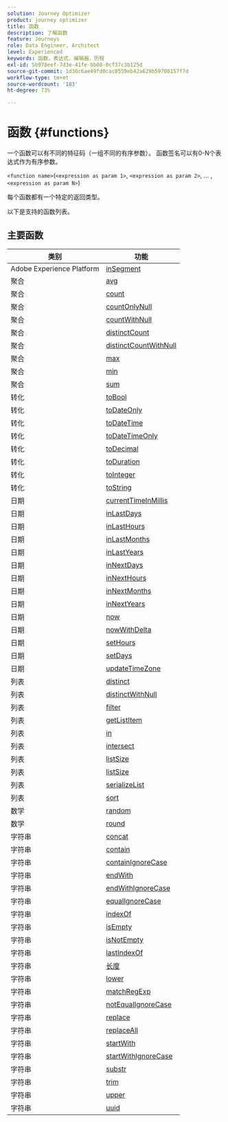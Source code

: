 ```yaml
---
solution: Journey Optimizer
product: journey optimizer
title: 函数
description: 了解函数
feature: Journeys
role: Data Engineer, Architect
level: Experienced
keywords: 函数，表达式，编辑器，历程
exl-id: 5b978eef-7d3e-41fe-bb08-0cf37c3b125d
source-git-commit: 1d30c6ae49fd0cac0559eb42a629b59708157f7d
workflow-type: tm+mt
source-wordcount: '183'
ht-degree: 73%

---
```


# 函数 {#functions}

一个函数可以有不同的特征码（一组不同的有序参数）。 函数签名可以有0-N个表达式作为有序参数。

`<function name>`(`<expression as param 1>`, `<expression as param 2>`, ... ,`<expression as param N>`)

每个函数都有一个特定的返回类型。

以下是支持的函数列表。

## 主要函数

| 类别 | 功能 |
|-------------|-----------------------|
| Adobe Experience Platform | [inSegment](../functions/functioninsegment.md) |
| 聚合 | [avg](../functions/functionavg.md) |
| 聚合 | [count](../functions/functioncount.md) |
| 聚合 | [countOnlyNull](../functions/functioncountonlynull.md) |
| 聚合 | [countWithNull](../functions/functioncountwithnull.md) |
| 聚合 | [distinctCount](../functions/functiondistinctcount.md) |
| 聚合 | [distinctCountWithNull](../functions/functiondistinctcountwithnull.md) |
| 聚合 | [max](../functions/functionmax.md) |
| 聚合 | [min](../functions/functionmin.md) |
| 聚合 | [sum](../functions/functionsum.md) |
| 转化 | [toBool](../functions/functiontobool.md) |
| 转化 | [toDateOnly](../functions/functiontodateonly.md) |
| 转化 | [toDateTime](../functions/functiontodatetime.md) |
| 转化 | [toDateTimeOnly](../functions/functiontodatetimeonly.md) |
| 转化 | [toDecimal](../functions/functiontodecimal.md) |
| 转化 | [toDuration](../functions/functiontoduration.md) |
| 转化 | [toInteger](../functions/functiontointeger.md) |
| 转化 | [toString](../functions/functiontostring.md) |
| 日期 | [currentTimeInMillis](../functions/functioncurrenttimeinmillis.md) |
| 日期 | [inLastDays](../functions/functioninlastdays.md) |
| 日期 | [inLastHours](../functions/functioninlasthours.md) |
| 日期 | [inLastMonths](../functions/functioninlastmonths.md) |
| 日期 | [inLastYears](../functions/functioninlastyears.md) |
| 日期 | [inNextDays](../functions/functioninnextdays.md) |
| 日期 | [inNextHours](../functions/functioninnexthours.md) |
| 日期 | [inNextMonths](../functions/functioninnextmonths.md) |
| 日期 | [inNextYears](../functions/functioninnextyears.md) |
| 日期 | [now](../functions/functionnow.md) |
| 日期 | [nowWithDelta](../functions/functionnowwithdelta.md) |
| 日期 | [setHours](../functions/functionsethours.md) |
| 日期 | [setDays](../functions/functionsetdays.md) |
| 日期 | [updateTimeZone](../functions/functionupdatetimezone.md) |
| 列表 | [distinct](../functions/functiondistinct.md) |
| 列表 | [distinctWithNull](../functions/functiondistinctwithnull.md) |
| 列表 | [filter](../functions/functionfilter.md) |
| 列表 | [getListItem](../functions/functiongetlistitem.md) |
| 列表 | [in](../functions/functionin.md) |
| 列表 | [intersect](../functions/functionintersect.md) |
| 列表 | [listSize](../functions/functionlimit.md) |
| 列表 | [listSize](../functions/functionlistsize.md) |
| 列表 | [serializeList](../functions/functionserializelist.md) |
| 列表 | [sort](../functions/functionsort.md) |
| 数学 | [random](../functions/functionrandom.md) |
| 数学 | [round](../functions/functionround.md) |
| 字符串 | [concat](../functions/functionconcat.md) |
| 字符串 | [contain](../functions/functioncontain.md) |
| 字符串 | [containIgnoreCase](../functions/functioncontainwithignorecase.md) |
| 字符串 | [endWith](../functions/functionendwith.md) |
| 字符串 | [endWithIgnoreCase](../functions/functionendwithignorecase.md) |
| 字符串 | [equalIgnoreCase](../functions/functionequalignorecase.md) |
| 字符串 | [indexOf](../functions/functionindexof.md) |
| 字符串 | [isEmpty](../functions/functionisempty.md) |
| 字符串 | [isNotEmpty](../functions/functionisnotempty.md) |
| 字符串 | [lastIndexOf](../functions/functionlastindexof.md) |
| 字符串 | [长度](../functions/functionlength.md) |
| 字符串 | [lower](../functions/functionlower.md) |
| 字符串 | [matchRegExp](../functions/functionmatchregexp.md) |
| 字符串 | [notEqualIgnoreCase](../functions/functionnotequalignorecase.md) |
| 字符串 | [replace](../functions/functionreplace.md) |
| 字符串 | [replaceAll](../functions/functionreplaceall.md) |
| 字符串 | [startWith](../functions/functionstartwith.md) |
| 字符串 | [startWithIgnoreCase](../functions/functionstartwithignorecase.md) |
| 字符串 | [substr](../functions/functionsubstr.md) |
| 字符串 | [trim](../functions/functiontrim.md) |
| 字符串 | [upper](../functions/functionupper.md) |
| 字符串 | [uuid](../functions/functionuuid.md) |
